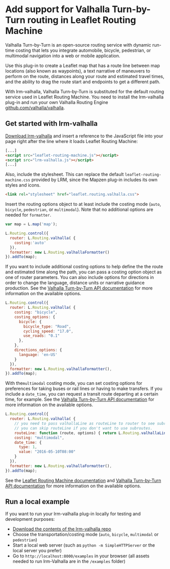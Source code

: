 # Add support for Valhalla Turn-by-Turn routing in Leaflet Routing Machine

Valhalla Turn-by-Turn is an open-source routing service with dynamic run-time costing that lets you integrate automobile, bicycle, pedestrian, or multimodal navigation into a web or mobile application.

Use this plug-in to create a Leaflet map that has a route line between map locations (also known as waypoints), a text narrative of maneuvers to perform on the route, distances along your route and estimated travel times, and the ability to drag the route start and endpoints to get a different path.

With lrm-valhalla, Valhalla Turn-by-Turn is substituted for the default routing service used in Leaflet Routing Machine. You need to install the lrm-valhalla plug-in and run your own Valhalla Routing Engine [github.com/valhalla/valhalla](https://github.com/valhalla/valhalla).

## Get started with lrm-valhalla

[Download lrm-valhalla](http://tpp.pt/resources/lrm-valhalla.zip) and insert a reference to the JavaScript file into your page right after the line where it loads Leaflet Routing Machine:

```html
[...]
<script src="leaflet-routing-machine.js"></script>
<script src="lrm-valhalla.js"></script>
[...]
```

Also, include the stylesheet. This can replace the default `leaflet-routing-machine.css` provided by LRM, since the Mapzen plug-in includes its own styles and icons.

```html
<link rel="stylesheet" href="leaflet.routing.valhalla.css">
```

Insert the  routing options object to at least include the costing mode (`auto`, `bicycle`, `pedestrian`, or `multimodal`). Note that no additional options are needed for `formatter`.

```js
var map = L.map('map');

L.Routing.control({
  router: L.Routing.valhalla( {
    costing:'auto'
  }),
  formatter: new L.Routing.valhallaFormatter()
}).addTo(map);
```

If you want to include additional costing options to help define the the route and estimated time along the path, you can pass a costing option object as one of router parameters. You can also include options for directions in order to change the language, distance units or narrative guidance production. See the [Valhalla Turn-by-Turn API documentation](https://github.com/valhalla/valhalla-docs/blob/master/turn-by-turn/api-reference.md) for more information on the available options.

```js
L.Routing.control({
  router: L.Routing.valhalla( {
    costing: "bicycle",
    costing_options: {
      bicycle: {
        bicycle_type: "Road",
        cycling_speed: "17.0",
        use_roads: "0.1"
      },
    },
    directions_options: {
      language: 'en-US'
    }
  }),
  formatter: new L.Routing.valhallaFormatter(),
}).addTo(map);
```

With the`multimodal` costing mode, you can set costing options for preferences for taking buses or rail lines or having to make transfers. If you include a `date_time`, you can request a transit route departing at a certain time, for example. See the [Valhalla Turn-by-Turn API documentation](https://github.com/valhalla/valhalla-docs/blob/master/turn-by-turn/api-reference.md) for more information on the available options.

```js
L.Routing.control({
  router: L.Routing.valhalla( {
    // you need to pass valhallaLine as routeLine to router to see subroutes of transit routing.
    // you can skip routeLine if you don't want to use subroutes.
    routeLine: function (route, options) { return L.Routing.valhallaLine(route, options); },
    costing: "multimodal",
    date_time: {
      type: 1,
      value: "2016-05-10T08:00"
    }
  }),
  formatter: new L.Routing.valhallaFormatter(),
}).addTo(map);
```

See the [Leaflet Routing Machine documentation](http://www.liedman.net/leaflet-routing-machine/tutorials/) and [Valhalla Turn-by-Turn API documentation](https://github.com/valhalla/valhalla-docs/blob/master/turn-by-turn/api-reference.md) for more information on the available options.

## Run a local example

If you want to run your lrm-valhalla plug-in locally for testing and development purposes:

- [Download the contents of the lrm-valhalla repo](https://github.com/Rui-Santos/tpp-lrm-valhalla/archive/master.zip)
- Choose the transportation/costing mode (`auto`, `bicycle`, `multimodal` or `pedestrian`)
- Start a local web server (such as `python -m SimpleHTTPServer` or the local server you prefer)
- Go to `http://localhost:8000/examples` in your browser (all assets needed to run lrm-Valhalla are in the `/examples` folder)
